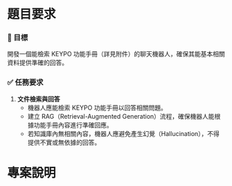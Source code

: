 # 題目要求

### 🎯 目標

開發一個能檢索 KEYPO 功能手冊（詳見附件）的聊天機器人，確保其能基本相關資料提供準確的回答。

### ✅ 任務要求

1. **文件檢索與回答**
    - 機器人應能檢索 KEYPO 功能手冊以回答相關問題。
    - 建立 RAG（Retrieval-Augmented Generation）流程，確保機器人能根據功能手冊內容進行準確回應。
    - 若知識庫內無相關內容，機器人應避免產生幻覺（Hallucination），不得提供不實或無依據的回答。

# 專案說明